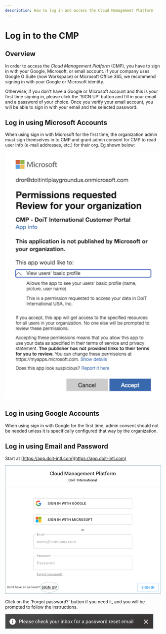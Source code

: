 ```yaml
---
description: How to log in and access the Cloud Management Platform
---
```


# Log in to the CMP

## Overview

In order to access the _Cloud Management Platform_ (CMP), you have to sign in with your Google, Microsoft, or email account. If your company uses Google G Suite (now Workspace) or Microsoft Office 365, we recommend signing in with your Google or Microsoft identity.

Otherwise, if you don't have a Google or Microsoft account and this is your first time signing in, please click the 'SIGN UP' button and fill in your email and a password of your choice. Once you verify your email account, you will be able to sign in with your email and the selected password.

## Log in using Microsoft Accounts

When using sign in with Microsoft for the first time, the organization admin must sign themselves in to CMP and grant admin consent for CMP to read user info (e-mail addresses, etc.) for their org. Eg shown below:

![A screenshot of the Microsoft permission request dialog](../.gitbook/assets/ms-permission-request-dialog.png)

## Log in using Google Accounts

When using sign in with Google for the first time, admin consent should not be needed unless it is specifically configured that way by the organization.

## Log in using Email and Password

Start at [https://app.doit-intl.com](https://app.doit-intl.com)

![A screenshot of the CMP login page](../.gitbook/assets/cmp-hello.png)

Click on the 'Forgot password?' button if you need it, and you will be prompted to follow the instructions.

!["Please check your inbox for a password reset email"](../.gitbook/assets/cmp-password-reset.png)
